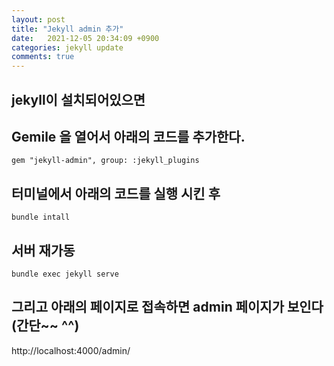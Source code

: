 ```yaml
---
layout: post
title: "Jekyll admin 추가"
date:   2021-12-05 20:34:09 +0900
categories: jekyll update
comments: true
---
```

 
## jekyll이 설치되어있으면
## Gemile 을 열어서 아래의 코드를 추가한다.

```
gem "jekyll-admin", group: :jekyll_plugins
```

## 터미널에서 아래의 코드를 실행 시킨 후 
```
bundle intall
```

## 서버 재가동
```
bundle exec jekyll serve
```

## 그리고 아래의 페이지로 접속하면 admin 페이지가 보인다 (간단~~ ^^)

http://localhost:4000/admin/